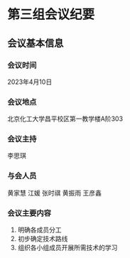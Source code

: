 # 第三组会议纪要
## 会议基本信息
### 会议时间
2023年4月10日
### 会议地点
北京化工大学昌平校区第一教学楼A阶303
### 会议主持
李思琪
### 与会人员
黄家慧 江媛 张时祺 黄振雨 王彦鑫
### 会议主要内容
1. 明确各成员分工
2. 初步确定技术路线
3. 组织各小组成员开展所需技术的学习
